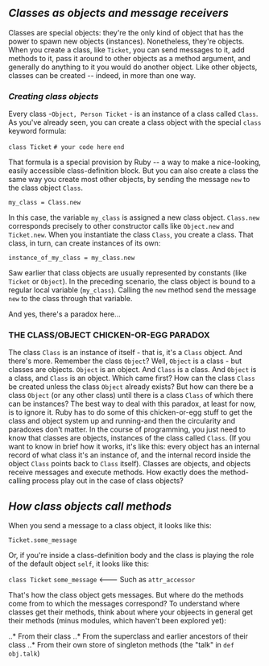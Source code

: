 ## *Classes as objects and message receivers* ##

Classes are special objects: they're the only kind of object that has the power to spawn new objects (instances). Nonetheless, they're objects. When you create a class, like `Ticket`, you can send messages to it, add methods to it, pass it around to other objects as a method argument, and generally do anything to it you would do another object.
  Like other objects, classes can be created -- indeed, in more than one way.

### *Creating class objects* ###
Every class -`Object, Person Ticket` - is an instance of a class called `Class`. As you've already seen, you can create a class object with the special `class` keyword formula:

`class Ticket`
`# your code here`
`end`

That formula is a special provision by Ruby -- a way to make a nice-looking, easily accessible class-definition block. But you can also create a class the same way you create most other objects, by sending the message `new` to the class object `Class`.

`my_class = Class.new`

In this case, the variable `my_class` is assigned a new class object.
  `Class.new` corresponds precisely to other constructor calls like `Object.new` and `Ticket.new`. When
you instantiate the class `Class`, you create a class. That class, in turn, can create instances of its own:

`instance_of_my_class = my_class.new`

Saw earlier that class objects are usually represented by constants (like `Ticket` or `Object`). In the preceding scenario, the class object is bound to a regular local variable (`my_class`). Calling the `new` method send the message `new` to the class through that variable.

And yes, there's a paradox here...

### THE CLASS/OBJECT CHICKEN-OR-EGG PARADOX ###
The class `Class` is an instance of itself - that is, it's a `Class` object. And there's more. Remember the class `Object`? Well, `Object` is a class - but classes are objects. `Object` is an object. And `Class` is a class. And `Object` is a class, and `Class` is an object.
  Which came first? How can the class `Class` be created unless the class `Object` already exists? But how
can there be a class `Object` (or any other class) until there is a class `Class` of which there can be instances?
  The best way to deal with this paradox, at least for now, is to ignore it. Ruby has to do some of this
chicken-or-egg stuff to get the class and object system up and running-and then the circularity and paradoxes don't matter. In the course of programming, you just need to know that classes are objects, instances of the class called `Class`. (If you want to know in brief how it works, it's like this: every object has an internal record of what class it's an instance of, and the internal record inside the object `Class` points back to `Class` itself).
  Classes are objects, and objects receive messages and execute methods. How exactly does the
method-calling process play out in the case of class objects?

## *How class objects call methods* ##
When you send a message to a class object, it looks like this:

`Ticket.some_message`

Or, if you're inside a class-definition body and the class is playing the role of the default object `self`, it looks like this:

`class Ticket`
  `some_message`   <--- Such as `attr_accessor`

That's how the class object gets messages. But where do the methods come from to which the messages correspond?
  To understand where classes get their methods, think about where your objeects in general get their
methods (minus modules, which haven't been explored yet):

..* From their class
..* From the superclass and earlier ancestors of their class
..* From their own store of singleton methods (the "talk" in `def obj.talk`)
